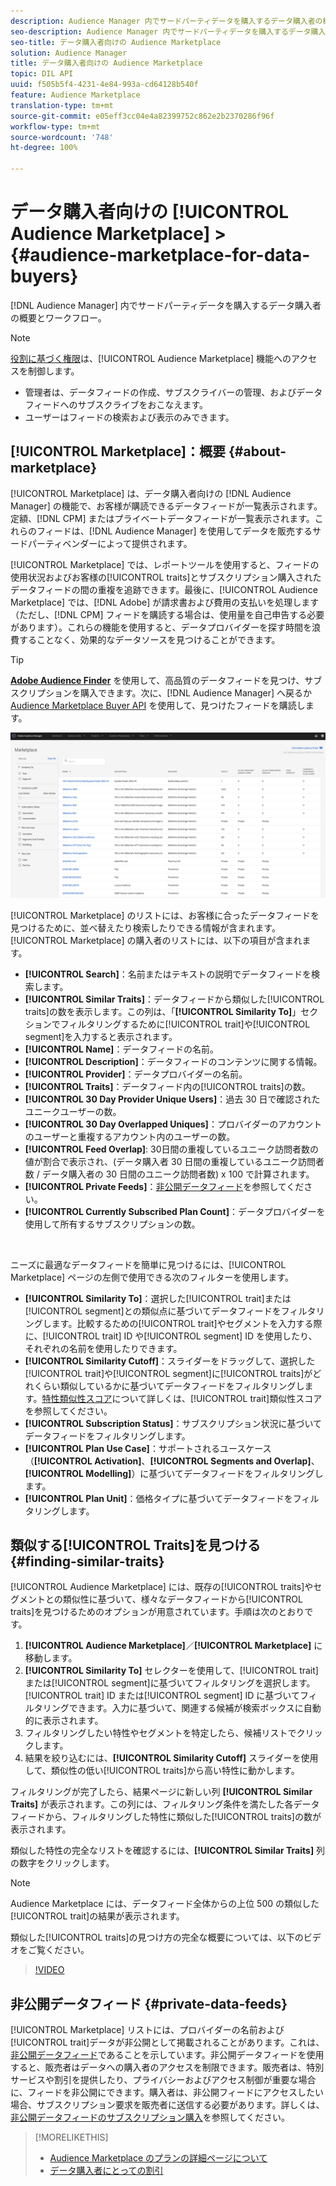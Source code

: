 ```yaml
---
description: Audience Manager 内でサードパーティデータを購入するデータ購入者の概要とワークフロー
seo-description: Audience Manager 内でサードパーティデータを購入するデータ購入者の概要とワークフロー
seo-title: データ購入者向けの Audience Marketplace
solution: Audience Manager
title: データ購入者向けの Audience Marketplace
topic: DIL API
uuid: f505b5f4-4231-4e84-993a-cd64128b540f
feature: Audience Marketplace
translation-type: tm+mt
source-git-commit: e05eff3cc04e4a82399752c862e2b2370286f96f
workflow-type: tm+mt
source-wordcount: '748'
ht-degree: 100%

---
```



# データ購入者向けの [!UICONTROL Audience Marketplace] > {#audience-marketplace-for-data-buyers}

[!DNL Audience Manager] 内でサードパーティデータを購入するデータ購入者の概要とワークフロー。

>[!NOTE]
>[役割に基づく権限](../../../reporting/reports-dashboard.md)は、[!UICONTROL Audience Marketplace] 機能へのアクセスを制御します。
>
>* 管理者は、データフィードの作成、サブスクライバーの管理、およびデータフィードへのサブスクライブをおこなえます。
>* ユーザーはフィードの検索および表示のみできます。


## [!UICONTROL Marketplace]：概要 {#about-marketplace}

[!UICONTROL Marketplace] は、データ購入者向けの [!DNL Audience Manager] の機能で、お客様が購読できるデータフィードが一覧表示されます。定額、[!DNL CPM] またはプライベートデータフィードが一覧表示されます。これらのフィードは、[!DNL Audience Manager] を使用してデータを販売するサードパーティベンダーによって提供されます。

[!UICONTROL Marketplace] では、レポートツールを使用すると、フィードの使用状況およびお客様の[!UICONTROL traits]とサブスクリプション購入されたデータフィードの間の重複を追跡できます。最後に、[!UICONTROL Audience Marketplace] では、[!DNL Adobe] が請求書および費用の支払いを処理します（ただし、[!DNL CPM] フィードを購読する場合は、使用量を自己申告する必要があります）。これらの機能を使用すると、データプロバイダーを探す時間を浪費することなく、効果的なデータソースを見つけることができます。

>[!TIP]
>
>**[Adobe Audience Finder](https://www.adobe-audience-finder.com/)** を使用して、高品質のデータフィードを見つけ、サブスクリプションを購入できます。次に、[!DNL Audience Manager] へ戻るか [Audience Marketplace Buyer API](https://bank.demdex.com/portal/swagger/index.html#/Audience_Marketplace_Buyer_API) を使用して、見つけたフィードを購読します。

![buyer-marketplace-overview](assets/buyer-marketplace-overview.png)

[!UICONTROL Marketplace] のリストには、お客様に合ったデータフィードを見つけるために、並べ替えたり検索したりできる情報が含まれます。[!UICONTROL Marketplace] の購入者のリストには、以下の項目が含まれます。

* **[!UICONTROL Search]**：名前またはテキストの説明でデータフィードを検索します。
* **[!UICONTROL Similar Traits]**：データフィードから類似した[!UICONTROL traits]の数を表示します。この列は、「**[!UICONTROL Similarity To]**」セクションでフィルタリングするために[!UICONTROL trait]や[!UICONTROL segment]を入力すると表示されます。
* **[!UICONTROL Name]**：データフィードの名前。
* **[!UICONTROL Description]**：データフィードのコンテンツに関する情報。
* **[!UICONTROL Provider]**：データプロバイダーの名前。
* **[!UICONTROL Traits]**：データフィード内の[!UICONTROL traits]の数。
* **[!UICONTROL 30 Day Provider Unique Users]**：過去 30 日で確認されたユニークユーザーの数。
* **[!UICONTROL 30 Day Overlapped Uniques]**：プロバイダーのアカウントのユーザーと重複するアカウント内のユーザーの数。
* **[!UICONTROL Feed Overlap]**: 30日間の重複しているユニーク訪問者数の値が割合で表示され、(データ購入者 30 日間の重複しているユニーク訪問者数 / データ購入者の 30 日間のユニーク訪問者数) x 100 で計算されます。
* **[!UICONTROL Private Feeds]**：[非公開データフィード](../../../features/audience-marketplace/marketplace-private-feeds.md)を参照してください。
* **[!UICONTROL Currently Subscribed Plan Count]**：データプロバイダーを使用して所有するサブスクリプションの数。

 

ニーズに最適なデータフィードを簡単に見つけるには、[!UICONTROL Marketplace] ページの左側で使用できる次のフィルターを使用します。

* **[!UICONTROL Similarity To]**：選択した[!UICONTROL trait]または[!UICONTROL segment]との類似点に基づいてデータフィードをフィルタリングします。比較するための[!UICONTROL trait]やセグメントを入力する際に、[!UICONTROL trait] ID や[!UICONTROL segment] ID を使用したり、それぞれの名前を使用したりできます。
* **[!UICONTROL Similarity Cutoff]**：スライダーをドラッグして、選択した[!UICONTROL trait]や[!UICONTROL segment]に[!UICONTROL traits]がどれくらい類似しているかに基づいてデータフィードをフィルタリングします。[特性類似性スコア](../../segments/trait-recommendations.md#trait-similarity-score)について詳しくは、[!UICONTROL trait]類似性スコアを参照してください。
* **[!UICONTROL Subscription Status]**：サブスクリプション状況に基づいてデータフィードをフィルタリングします。
* **[!UICONTROL Plan Use Case]**：サポートされるユースケース（**[!UICONTROL Activation]**、**[!UICONTROL Segments and Overlap]**、**[!UICONTROL Modelling]**）に基づいてデータフィードをフィルタリングします。
* **[!UICONTROL Plan Unit]**：価格タイプに基づいてデータフィードをフィルタリングします。

## 類似する[!UICONTROL Traits]を見つける {#finding-similar-traits}

[!UICONTROL Audience Marketplace] には、既存の[!UICONTROL traits]やセグメントとの類似性に基づいて、様々なデータフィードから[!UICONTROL traits]を見つけるためのオプションが用意されています。手順は次のとおりです。

1. **[!UICONTROL Audience Marketplace]**／**[!UICONTROL Marketplace]** に移動します。
2. **[!UICONTROL Similarity To]** セレクターを使用して、[!UICONTROL trait]または[!UICONTROL segment]に基づいてフィルタリングを選択します。[!UICONTROL trait] ID または[!UICONTROL segment] ID に基づいてフィルタリングできます。入力に基づいて、関連する候補が検索ボックスに自動的に表示されます。
3. フィルタリングしたい特性やセグメントを特定したら、候補リストでクリックします。
4. 結果を絞り込むには、**[!UICONTROL Similarity Cutoff]** スライダーを使用して、類似性の低い[!UICONTROL traits]から高い特性に動かします。

フィルタリングが完了したら、結果ページに新しい列 **[!UICONTROL Similar Traits]** が表示されます。この列には、フィルタリング条件を満たした各データフィードから、フィルタリングした特性に類似した[!UICONTROL traits]の数が表示されます。

類似した特性の完全なリストを確認するには、**[!UICONTROL Similar Traits]** 列の数字をクリックします。

>[!NOTE]
>
> Audience Marketplace には、データフィード全体からの上位 500 の類似した[!UICONTROL trait]の結果が表示されます。

類似した[!UICONTROL traits]の見つけ方の完全な概要については、以下のビデオをご覧ください。

>[!VIDEO](https://video.tv.adobe.com/v/29370/)

## 非公開データフィード {#private-data-feeds}

[!UICONTROL Marketplace] リストには、プロバイダーの名前および[!UICONTROL trait]データが非公開として掲載されることがあります。これは、[非公開データフィード](../../../features/audience-marketplace/marketplace-private-feeds.md)であることを示しています。非公開データフィードを使用すると、販売者はデータへの購入者のアクセスを制限できます。販売者は、特別サービスや割引を提供したり、プライバシーおよびアクセス制御が重要な場合に、フィードを非公開にできます。購入者は、非公開フィードにアクセスしたい場合、サブスクリプション要求を販売者に送信する必要があります。詳しくは、[非公開データフィードのサブスクリプション購入](../../../features/audience-marketplace/marketplace-data-buyers/marketplace-manage-subscriptions.md#subscript-private-data-feed)を参照してください。

>[!MORELIKETHIS]
>
>* [Audience Marketplace のプランの詳細ページについて](../../../features/audience-marketplace/marketplace-data-buyers/marketplace-manage-subscriptions.md#marketplace-buyer-details)
>* [データ購入者にとっての割引](../../../features/audience-marketplace/marketplace-data-buyers/marketplace-manage-subscriptions.md#buyer-discount)

